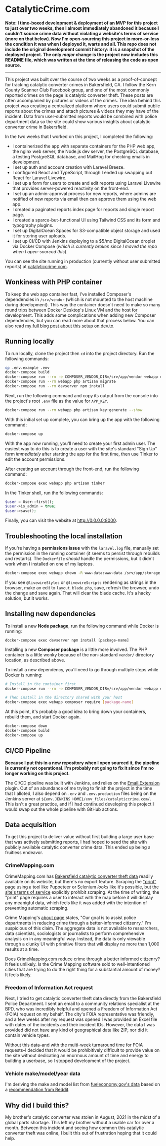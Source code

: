 # CatalyticCrime.com

**Note: I time-boxed development & deployment of an MVP for this project to just over two weeks, then I almost immediately abandoned it because I couldn't source crime data without violating a website's terms of service (more on that below). Now I'm open-sourcing this project in more-or-less the condition it was when I deployed it, warts and all. This repo does not include the original development commit history: it is a snapshot of the deployed project. The only _major_ change is the project now includes this README file, which was written at the time of releasing the code as open source.**

---

This project was built over the course of two weeks as a proof-of-concept for tracking catalytic converter crimes in Bakersfield, CA. I follow the Kern County Scanner Club Facebook group, and one of the most commonly reported crimes on the page is catalytic converter theft. These posts are often accompanied by pictures or videos of the crimes. The idea behind this project was creating a centralized platform where users could submit public reports about the crimes and attach pictures & videos they may have of the incident. Data from user-submitted reports would be combined with police department data so the site could show various insights about catalytic converter crime in Bakersfield.

In the two weeks that I worked on this project, I completed the following:

- I containerized the app with separate containers for the PHP web app, the nginx web server, the Node.js dev server, the PostgreSQL database, a testing PostgreSQL database, and MailHog for checking emails in development.
- I set up auth and account creation with Laravel Breeze.
- I configured React and TypeScript, through I ended up swapping out React for Laravel Livewire.
- I set up a form for users to create and edit reports using Laravel Livewire that provides server-powered reactivity on the front-end.
- I set up an admin-approval process for new reports, where admins are notified of new reports via email then can approve them using the web app.
- I created a paginated reports index page for reports and single report page.
- I created a sparce-but-functional UI using Tailwind CSS and its form and typography plugins.
- I set up DigitalOcean Spaces for S3-compatible object storage and used it for storing user uploads.
- I set up CI/CD with Jenkins deploying to a $5/mo DigitalOcean droplet via Docker Compose (_which is currently broken since I moved the repo when I open-sourced this_).

You can see the site running in production (currently without user submitted reports) at [catalyticcrime.com](https://catalyticcrime.com).

## Wonkiness with PHP container

To keep the web app container fast, I've installed Composer's dependencies in `/srv/vendor` (which is not mounted to the host machine during development). This way the container doesn't need to make so many round trips between Docker Desktop's Linux VM and the host for development. This adds some complications when adding new Composer dependencies, but you can read more about that process below. You can also read [my full blog post about this setup on dev.to](https://dev.to/tylerlwsmith/speed-up-laravel-in-docker-by-moving-vendor-directory-19b9).

## Running locally

To run locally, clone the project then `cd` into the project directory. Run the following commands:

```sh
cp .env.example .env
docker-compose build
docker-compose run --rm -e COMPOSER_VENDOR_DIR=/srv/app/vendor webapp composer install
docker-compose run --rm webapp php artisan migrate
docker-compose run --rm devserver npm install
```

Next, run the following command and copy its output from the console into the project's root `.env` file as the value for `APP_KEY`.

```sh
docker-compose run --rm webapp php artisan key:generate --show
```

With this initial set up complete, you can bring up the app with the following command:

```sh
docker-compose up
```

With the app now running, you'll need to create your first admin user. The easiest way to do this is to create a user with the site's standard "Sign Up" form _immediately_ after starting the app for the first time, then use Tinker to edit the account permissions.

After creating an account through the front-end, run the following command:

```sh
docker-compose exec webapp php artisan tinker
```

In the Tinker shell, run the following commands:

```php
$user = User::first();
$user->is_admin = true;
$user->save();
```

Finally, you can visit the website at http://0.0.0.0:8000.

## Troubleshooting the local installation

If you're having a **permissions issue** with the `laravel.log` file, manually set the permission in the running container (it seems to persist through rebuilds and restarts). The `Dockerfile` _should_ handle the permissions, but it didn't work when I installed on one of my laptops.

```sh
docker-compose exec webapp chown -R www-data:www-data /srv/app/storage
```

If you see `@livewireStyles` or `@livewireScripts` rendering as strings in the browser, make an edit to `layout.blade.php`, save, refresh the browser, undo the change and save again. That will clear the blade cache. It's a hacky solution, but it works.

## Installing new dependencies

To install a new **Node package**, run the following command while Docker is running:

```
docker-compose exec devserver npm install [package-name]
```

Installing a new **Composer package** is a little more involved. The PHP container is a little wonky because of the non-standard `vendor/` directory location, as described above.

To install a new dependency, you'll need to go through multiple steps while Docker is running:

```sh
# Install in the container first
docker-compose run --rm -e COMPOSER_VENDOR_DIR=/srv/app/vendor webapp composer require [package-name]

# Then install in the directory shared with your host
docker-compose exec webapp composer require [package-name]
```

At this point, it's probably a good idea to bring down your containers, rebuild them, and start Docker again.

```sh
docker-compose down
docker-compose build
docker-compose up
```

## CI/CD Pipeline

**Because I put this in a new repository when I open sourced it, the pipeline is currently not operational. I'm probably not going to fix it since I'm no longer working on this project.**

The CI/CD pipeline was built with Jenkins, and relies on the [Email Extension](https://plugins.jenkins.io/email-ext/) plugin. Out of an abundance of me trying to finish the project in the time that I alloted, I also depend on `.env` and `.env.production` files being on the Jenkins server at `${env.JENKINS_HOME}/env_files/catalyticcrime.com/`. This isn't a great practice, and if I had continued developing this project I would swap out the whole pipeline with GitHub actions.

## Data acquisition

To get this project to deliver value without first building a large user base that was actively submitting reports, I had hoped to seed the site with publicly available catalytic converter crime data. This ended up being a fruitless endeavor.

### CrimeMapping.com

CrimeMapping.com has [Bakersfield catalytic converter theft data](https://www.crimemapping.com/map/agency/19) readily available on its website, but there's no export feature. Scraping the ["print" page](https://www.crimemapping.com/Print?dteFrom=10-1-2021&dteTo=10-31-2021&attr=[%2214%22]&ext={%22type%22:%22extent%22,%22xmin%22:-13307636.710159209,%22ymin%22:4189123.318966664,%22xmax%22:-13190993.804996189,%22ymax%22:4240183.253861093,%22spatialReference%22:{%22wkid%22:102100},%22cache%22:{%22_parts%22:[{%22extent%22:{%22type%22:%22extent%22,%22xmin%22:-13307636.710159209,%22ymin%22:4189123.318966664,%22xmax%22:-13190993.804996189,%22ymax%22:4240183.253861093,%22spatialReference%22:{%22wkid%22:102100}},%22frameIds%22:[0]}]}}&tmpfilt={%22PreviousID%22:%224%22,%22PreviousNumDays%22:28,%22PreviousName%22:%22Previous%204%20Weeks%22,%22FilterType%22:%22Previous%22,%22ExplicitStartDate%22:%2220211004%22,%22ExplicitEndDate%22:%2220211031%22}&agfilt=[]&bmpid=1&disacpt=false) using a tool like Puppeteer or Selenium _looks_ like it's possible, but [the site's terms of service](https://www.crimemapping.com/Home/TermsAndConditions) explicitly prohibit scraping. At the time of writing, the "print" page requires a user to interact with the map before it will display any meanigful data, which feels like it was added with the intention of preventing automatic scraping.

Crime Mapping's [about page](https://www.crimemapping.com/about) states, "Our goal is to assist police departments in reducing crime through a better-informed citizenry." I'm suspicious of this claim. The aggregate data is not available to researchers, data scientists, sociologists or journalists to perform comprehensive analysis on in any meaningful way. Instead, the data is only viewable through a clunky UI with primitive filters that will display no more than 1,000 results at a time.

Does CrimeMapping.com reduce crime through a better informed citizenry? It feels unlikely. Is the Crime Mapping software sold to well-intentioned cities that are trying to do the right thing for a substantial amount of money? It feels likely.

### Freedom of Information Act request

Next, I tried to get catalytic converter theft data directly from the Bakersfield Police Department. I sent an email to a community relations specialist at the BPD, who was incredibly helpful and opened a Freedom of Information Act (FOIA) request on my behalf. The city's FOIA representative was friendly, and a few weeks after my request was opened I was provided an Excel file with dates of the incidents and their incident IDs. However, the data I was provided did not have any kind of geographical data like ZIP, nor did it contain vehicle types.

Without this data–and with the multi-week turnaround time for FOIA requests–I decided that it would be prohibitively difficult to provide value on the site without dedicating an enormous amount of time and energy to building a userbase, so I stopped development of the project.

### Vehicle make/model/year data

I'm deriving the make and model list from [fueleconomy.gov's data](https://www.fueleconomy.gov/feg/download.shtml) based on a [recommendation from Reddit](https://www.reddit.com/r/datasets/comments/57t2xj/vehicle_make_model_specification_dataset/).

## Why did I build this?

My brother's catalytic converter was stolen in August, 2021 in the midst of a global parts shortage. This left my brother without a usable car for over a month. Between this incident and seeing how common this catalytic converter theft was online, I built this out of frustration hoping that it could help.
